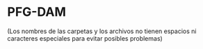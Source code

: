 # PFG-DAM

(Los nombres de las carpetas y los archivos no tienen espacios ni caracteres especiales para evitar posibles problemas)